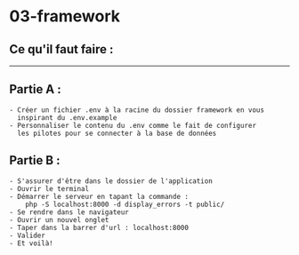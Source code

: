 # 03-framework

## Ce qu'il faut faire :

---

## Partie A :

    - Créer un fichier .env à la racine du dossier framework en vous 
      inspirant du .env.example
    - Personnaliser le contenu du .env comme le fait de configurer 
      les pilotes pour se connecter à la base de données

## Partie B :

    - S'assurer d'être dans le dossier de l'application
    - Ouvrir le terminal
    - Démarrer le serveur en tapant la commande : 
        php -S localhost:8000 -d display_errors -t public/
    - Se rendre dans le navigateur
    - Ouvrir un nouvel onglet
    - Taper dans la barrer d'url : localhost:8000
    - Valider
    - Et voilà!